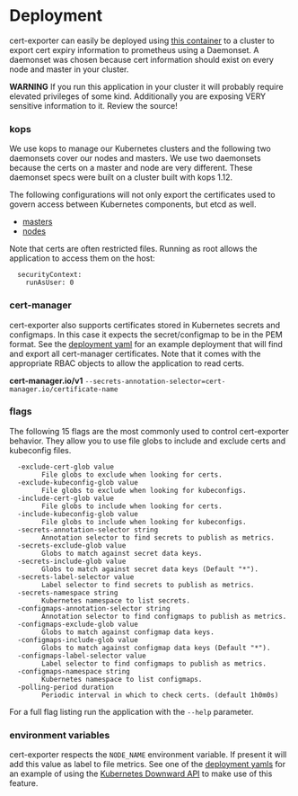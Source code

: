 # Deployment

cert-exporter can easily be deployed using [this container](https://hub.docker.com/r/joeelliott/cert-exporter) to a cluster to export cert expiry information to prometheus using a Daemonset.  A daemonset was chosen because cert information should exist on every node and master in your cluster.

**WARNING** If you run this application in your cluster it will probably require elevated privileges of some kind.  Additionally you are exposing VERY sensitive information to it.  Review the source!

### kops

We use kops to manage our Kubernetes clusters and the following two daemonsets cover our nodes and masters.  We use two daemonsets because the certs on a master and node are very different.  These daemonset specs were built on a cluster built with kops 1.12.

The following configurations will not only export the certificates used to govern access between Kubernetes components, but etcd as well.

- [masters](./kops-masters.yaml)
- [nodes](./kops-nodes.yaml)

Note that certs are often restricted files.  Running as root allows the application to access them on the host:

```
  securityContext:
    runAsUser: 0
```

### cert-manager

cert-exporter also supports certificates stored in Kubernetes secrets and configmaps.  In this case it expects the secret/configmap to be in the PEM format.  See the [deployment yaml](./cert-manager.yaml) for an example deployment that will find and export all cert-manager certificates.  Note that it comes with the appropriate RBAC objects to allow the application to read certs.

**cert-manager.io/v1**
`--secrets-annotation-selector=cert-manager.io/certificate-name`

### flags
The following 15 flags are the most commonly used to control cert-exporter behavior.  They allow you to use file globs to include and exclude certs and kubeconfig files.

```
  -exclude-cert-glob value
    	File globs to exclude when looking for certs.
  -exclude-kubeconfig-glob value
    	File globs to exclude when looking for kubeconfigs.
  -include-cert-glob value
    	File globs to include when looking for certs.
  -include-kubeconfig-glob value
    	File globs to include when looking for kubeconfigs.
  -secrets-annotation-selector string
    	Annotation selector to find secrets to publish as metrics.
  -secrets-exclude-glob value
    	Globs to match against secret data keys.
  -secrets-include-glob value
    	Globs to match against secret data keys (Default "*").
  -secrets-label-selector value
    	Label selector to find secrets to publish as metrics.
  -secrets-namespace string
    	Kubernetes namespace to list secrets.
  -configmaps-annotation-selector string
    	Annotation selector to find configmaps to publish as metrics.
  -configmaps-exclude-glob value
    	Globs to match against configmap data keys.
  -configmaps-include-glob value
    	Globs to match against configmap data keys (Default "*").
  -configmaps-label-selector value
    	Label selector to find configmaps to publish as metrics.
  -configmaps-namespace string
    	Kubernetes namespace to list configmaps.
  -polling-period duration
    	Periodic interval in which to check certs. (default 1h0m0s)
```

For a full flag listing run the application with the `--help` parameter.

### environment variables

cert-exporter respects the `NODE_NAME` environment variable.  If present it will add this value as label to file metrics.  See one of the [deployment yamls](./kops-nodes.yaml) for an example of using the [Kubernetes Downward API](https://kubernetes.io/docs/tasks/inject-data-application/downward-api-volume-expose-pod-information/) to make use of this feature.
